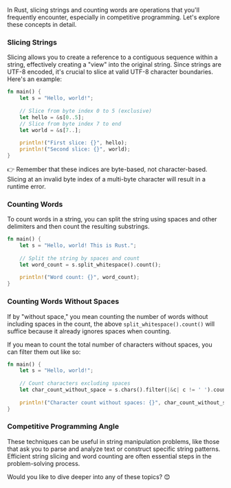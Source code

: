 In Rust, slicing strings and counting words are operations that you'll frequently encounter, especially in competitive programming. Let's explore these concepts in detail.

### Slicing Strings

Slicing allows you to create a reference to a contiguous sequence within a string, effectively creating a "view" into the original string. Since strings are UTF-8 encoded, it's crucial to slice at valid UTF-8 character boundaries. Here's an example:

```rust
fn main() {
    let s = "Hello, world!";
    
    // Slice from byte index 0 to 5 (exclusive)
    let hello = &s[0..5];
    // Slice from byte index 7 to end
    let world = &s[7..];
    
    println!("First slice: {}", hello);
    println!("Second slice: {}", world);
}
```

👉 Remember that these indices are byte-based, not character-based. Slicing at an invalid byte index of a multi-byte character will result in a runtime error.

### Counting Words

To count words in a string, you can split the string using spaces and other delimiters and then count the resulting substrings.

```rust
fn main() {
    let s = "Hello, world! This is Rust.";
    
    // Split the string by spaces and count
    let word_count = s.split_whitespace().count();
    
    println!("Word count: {}", word_count);
}
```

### Counting Words Without Spaces

If by "without space," you mean counting the number of words without including spaces in the count, the above `split_whitespace().count()` will suffice because it already ignores spaces when counting.

If you mean to count the total number of characters without spaces, you can filter them out like so:

```rust
fn main() {
    let s = "Hello, world!";
    
    // Count characters excluding spaces
    let char_count_without_space = s.chars().filter(|&c| c != ' ').count();
    
    println!("Character count without spaces: {}", char_count_without_space);
}
```

### Competitive Programming Angle

These techniques can be useful in string manipulation problems, like those that ask you to parse and analyze text or construct specific string patterns. Efficient string slicing and word counting are often essential steps in the problem-solving process.

Would you like to dive deeper into any of these topics? 😊